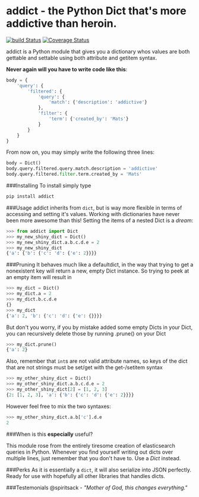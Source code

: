 # addict - the Python Dict that's more addictive than heroin.
[![build Status](https://travis-ci.org/mewwts/addict.svg?branch=master)](https://travis-ci.org/mewwts/addict) [![Coverage Status](https://img.shields.io/coveralls/mewwts/addict.svg)](https://coveralls.io/r/mewwts/addict)

addict is a Python module that gives you a dictionary whos values are both gettable and settable using both attribute and getitem syntax. 

**Never again will you have to write code like this**:
```Python
body = {
    'query': {
        'filtered': {
            'query': {
                'match': {'description': 'addictive'}
            },
            'filter': {
                'term': {'created_by': 'Mats'}
            }
        }
    }
}
```
From now on, you may simply write the following three lines:
```Python
body = Dict()
body.query.filtered.query.match.description = 'addictive'
body.query.filtered.filter.term.created_by = 'Mats'
```

###Installing
To install simply type
```sh
pip install addict
```
###Usage
addict inherits from ```dict```, but is way more flexible in terms of accessing and setting it's values. 
Working with dictionaries have never been more awesome than this! Setting the items of a nested Dict is a *dream*:

```Python
>>> from addict import Dict
>>> my_new_shiny_dict = Dict()
>>> my_new_shiny_dict.a.b.c.d.e = 2
>>> my_new_shiny_dict
{'a': {'b': {'c': 'd': {'e': 2}}}}
```

###Pruning
It behaves much like a defaultdict, in the way that trying to get a nonexistent key will return a new, empty Dict instance.
So trying to peek at an empty item will result in
```Python
>>> my_dict = Dict()
>>> my_dict.a = 2
>>> my_dict.b.c.d.e
{}
>>> my_dict
{'a': 2, 'b': {'c': 'd': {'e': {}}}}
```
But don't you worry, if you by mistake added some empty Dicts in your Dict, you can recursively delete those by running .prune() on your Dict
```Python
>>> my_dict.prune()
{'a': 2}
```

Also, remember that ```int```s are not valid attribute names, so keys of the dict that are not strings must be set/get with the get-/setitem syntax
```Python
>>> my_other_shiny_dict = Dict()
>>> my_other_shiny_dict.a.b.c.d.e = 2
>>> my_other_shiny_dict[2] = [1, 2, 3]
{2: [1, 2, 3], 'a': {'b': {'c': 'd': {'e': 2}}}}
```
However feel free to mix the two syntaxes:
```Python
>>> my_other_shiny_dict.a.b['c'].d.e
2
```
###When is this **especially** useful? 

This module rose from the entirely tiresome creation of elasticsearch queries in Python. Whenever you find yourself writing out dicts over multiple lines, just remember that you don't have to. Use a *Dict* instead.

###Perks
As it is essentially a ```dict```, it will also serialize into JSON perfectly. Ready for use with hopefully all other libraries that handles dicts.

###Testemonials
@spiritsack - *"Mother of God, this changes everything."*
